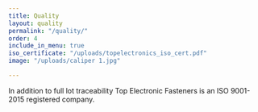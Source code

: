 ```yaml
---
title: Quality
layout: quality
permalink: "/quality/"
order: 4
include_in_menu: true
iso_certificate: "/uploads/topelectronics_iso_cert.pdf"
image: "/uploads/caliper 1.jpg"

---
```

In addition to full lot traceability Top Electronic Fasteners is an ISO 9001-2015 registered company.